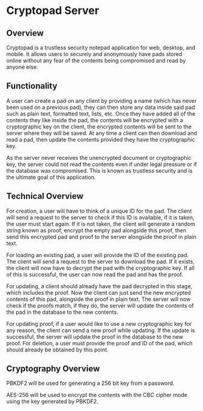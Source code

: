 # Cryptopad Server

## Overview

Cryptopad is a trustless security notepad application for web, desktop, and mobile. It allows users to securely and anonymously have pads stored online without any fear of the contents being compromised and read by anyone else.

## Functionality

A user can create a pad on any client by providing a name (which has never been used on a previous pad), they can then store any data inside said pad such as plain text, formatted text, lists, etc. Once they have added all of the contents they like inside the pad, the contents will be encrypted with a cryptographic key on the client, the encrypted contents will be sent to the server where they will be saved. At any time a client can then download and read a pad, then update the contents provided they have the cryptographic key.

As the server never receives the unencrypted document or cryptographic key, the server could not read the contents even if under legal pressure or if the database was compromised. This is known as trustless security and is the ultimate goal of this application.

## Technical Overview

For creation, a user will have to think of a unique ID for the pad. The client will send a request to the server to check if this ID is available, if it is taken, the user must start again. If it is not taken, the client will generate a random string known as proof, encrypt the empty pad alongside this proof, then send this encrypted pad and proof to the server alongside the proof in plain text.

For loading an existing pad, a user will provide the ID of the existing pad. The client will send a request to the server to download the pad. If it exists, the client will now have to decrypt the pad with the cryptographic key. If all of this is successful, the user can now read the pad and has the proof.

For updating, a client should already have the pad decrypted in this stage, which includes the proof. Now the client can just send the new encrypted contents of this pad, alongside the proof in plain text. The server will now check if the proofs match, if they do, the server will update the contents of the pad in the database to the new contents.

For updating proof, if a user would like to use a new cryptographic key for any reason, the client can send a new proof while updating. If the update is successful, the server will update the proof in the database to the new proof.
For deletion, a user must provide the proof and ID of the pad, which should already be obtained by this point.


## Cryptography Overview

PBKDF2 will be used for generating a 256 bit key from a password.

AES-256 will be used to encrypt the contents with the CBC cipher mode using the key generated by PBKDF2.
